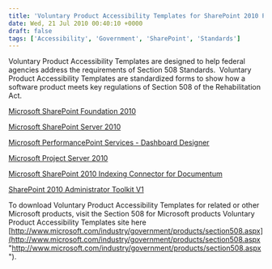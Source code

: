 ```yaml
---
title: 'Voluntary Product Accessibility Templates for SharePoint 2010 Products'
date: Wed, 21 Jul 2010 00:40:10 +0000
draft: false
tags: ['Accessibility', 'Government', 'SharePoint', 'Standards']
---
```


Voluntary Product Accessibility Templates are designed to help federal agencies address the requirements of Section 508 Standards.  Voluntary Product Accessibility Templates are standardized forms to show how a software product meets key regulations of Section 508 of the Rehabilitation Act.

[Microsoft SharePoint Foundation 2010](http://download.microsoft.com/download/2/C/B/2CB51FB9-EF38-4E2A-8ED1-E4E6B897103F/MicrosoftSharePointFoundation2010-VPAT.docx "Microsoft SharePoint Foundation 2010")

[Microsoft SharePoint Server 2010](http://download.microsoft.com/download/2/C/B/2CB51FB9-EF38-4E2A-8ED1-E4E6B897103F/MicrosoftSharePointServer2010-VPAT.docx "Microsoft SharePoint Server 2010")

[Microsoft PerformancePoint Services - Dashboard Designer](http://download.microsoft.com/download/2/C/B/2CB51FB9-EF38-4E2A-8ED1-E4E6B897103F/MicrosoftPerformancePoint%20Services%E2%80%93Dashboard%20Designer-VPAT.docx "Microsoft PerformancePoint Services - Dashboard Designer")

[Microsoft Project Server 2010](http://download.microsoft.com/download/2/C/B/2CB51FB9-EF38-4E2A-8ED1-E4E6B897103F/MicrosoftProjectServer2010-VPAT.docx "Microsoft Project Server 2010")

[Microsoft SharePoint 2010 Indexing Connector for Documentum](http://download.microsoft.com/download/C/7/6/C7666F35-C8DA-4244-B3B9-870D2E6ACBC5/SharePoint_2010_Indexing_Connector_for_Documentum_VPAT.docx "Microsoft SharePoint 2010 Indexing Connector for Documentum")

[SharePoint 2010 Administrator Toolkit V1](http://download.microsoft.com/download/2/C/B/2CB51FB9-EF38-4E2A-8ED1-E4E6B897103F/SharePoint2010AdministratorToolkitV1-VPAT.docx "SharePoint 2010 Administrator Toolkit V1")

To download Voluntary Product Accessibility Templates for related or other Microsoft products, visit the Section 508 for Microsoft products Voluntary Product Accessibility Templates site here [http://www.microsoft.com/industry/government/products/section508.aspx](http://www.microsoft.com/industry/government/products/section508.aspx "http://www.microsoft.com/industry/government/products/section508.aspx").